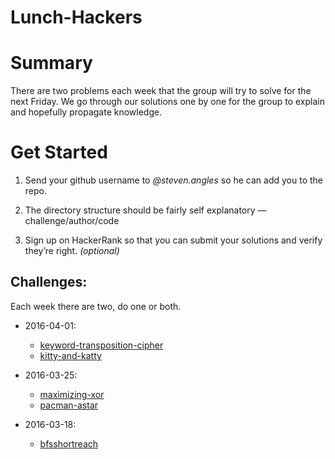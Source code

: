 # Lunch-Hackers

# Summary
There are two problems each week that the group will try to solve for the next Friday.
We go through our solutions one by one for the group to explain and hopefully propagate knowledge.

# Get Started
1. Send your github username to *@steven.angles* so he can add you to the repo.

1. The directory structure should be fairly self explanatory — challenge/author/code

1. Sign up on HackerRank so that you can submit your solutions and verify they’re right. _(optional)_

## Challenges:
Each week there are two, do one or both.

  - 2016-04-01:
    - [keyword-transposition-cipher](https://www.hackerrank.com/challenges/keyword-transposition-cipher)
    - [kitty-and-katty](https://www.hackerrank.com/challenges/kitty-and-katty)

  - 2016-03-25:
    - [maximizing-xor](https://www.hackerrank.com/challenges/maximizing-xor)
    - [pacman-astar](https://www.hackerrank.com/challenges/pacman-astar)

  - 2016-03-18:
    - [bfsshortreach](https://www.hackerrank.com/challenges/bfsshortreach)
